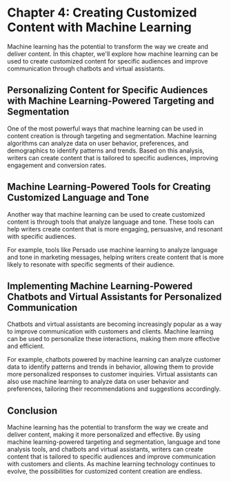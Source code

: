 Chapter 4: Creating Customized Content with Machine Learning
============================================================

Machine learning has the potential to transform the way we create and deliver content. In this chapter, we'll explore how machine learning can be used to create customized content for specific audiences and improve communication through chatbots and virtual assistants.

Personalizing Content for Specific Audiences with Machine Learning-Powered Targeting and Segmentation
-----------------------------------------------------------------------------------------------------

One of the most powerful ways that machine learning can be used in content creation is through targeting and segmentation. Machine learning algorithms can analyze data on user behavior, preferences, and demographics to identify patterns and trends. Based on this analysis, writers can create content that is tailored to specific audiences, improving engagement and conversion rates.

Machine Learning-Powered Tools for Creating Customized Language and Tone
------------------------------------------------------------------------

Another way that machine learning can be used to create customized content is through tools that analyze language and tone. These tools can help writers create content that is more engaging, persuasive, and resonant with specific audiences.

For example, tools like Persado use machine learning to analyze language and tone in marketing messages, helping writers create content that is more likely to resonate with specific segments of their audience.

Implementing Machine Learning-Powered Chatbots and Virtual Assistants for Personalized Communication
----------------------------------------------------------------------------------------------------

Chatbots and virtual assistants are becoming increasingly popular as a way to improve communication with customers and clients. Machine learning can be used to personalize these interactions, making them more effective and efficient.

For example, chatbots powered by machine learning can analyze customer data to identify patterns and trends in behavior, allowing them to provide more personalized responses to customer inquiries. Virtual assistants can also use machine learning to analyze data on user behavior and preferences, tailoring their recommendations and suggestions accordingly.

Conclusion
----------

Machine learning has the potential to transform the way we create and deliver content, making it more personalized and effective. By using machine learning-powered targeting and segmentation, language and tone analysis tools, and chatbots and virtual assistants, writers can create content that is tailored to specific audiences and improve communication with customers and clients. As machine learning technology continues to evolve, the possibilities for customized content creation are endless.


